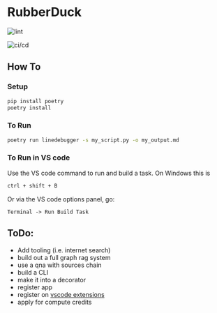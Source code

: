 # RubberDuck


![lint](https://github.com/AEJaspan/LineDebugger/actions/workflows/pylint.yml/badge.svg)

![ci/cd](https://github.com/AEJaspan/LineDebugger/actions/workflows/python-app.yml/badge.svg)


## How To

### Setup

```bash
pip install poetry
poetry install
```

### To Run

```bash
poetry run linedebugger -s my_script.py -o my_output.md
```

### To Run in VS code

Use the VS code command to run and build a task. On Windows this is

```bash
ctrl + shift + B
```

Or via the VS code options panel, go:

```
Terminal -> Run Build Task
```

## ToDo:

* Add tooling (i.e. internet search)
* build out a full graph rag system
* use a qna with sources chain
* build a CLI
* make it into a decorator
* register app
* register on [vscode extensions](https://code.visualstudio.com/api/ux-guidelines/overview)
* apply for compute credits
